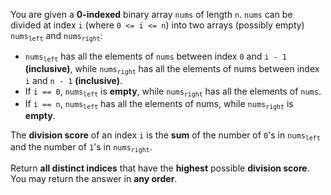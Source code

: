 You are given a **0-indexed** binary array `nums` of length `n`. `nums` can be divided at index `i` (where `0 <= i <= n`) into two arrays (possibly empty) <code>nums<sub>left</sub></code> and <code>nums<sub>right</sub></code>:

- <code>nums<sub>left</sub></code> has all the elements of `nums` between index `0` and `i - 1` **(inclusive)**, while <code>nums<sub>right</sub></code> has all the elements of nums between index `i` and `n - 1` **(inclusive)**.
- If `i == 0`, <code>nums<sub>left</sub></code> is **empty**, while <code>nums<sub>right</sub></code> has all the elements of `nums`.
- If `i == n`, <code>nums<sub>left</sub></code> has all the elements of nums, while <code>nums<sub>right</sub></code> is **empty**.

The **division score** of an index `i` is the **sum** of the number of `0`'s in <code>nums<sub>left</sub></code> and the number of `1`'s in <code>nums<sub>right</sub></code>.

Return **all distinct indices** that have the **highest** possible **division score**. You may return the answer in **any order**.